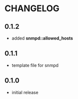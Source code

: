 # CHANGELOG

## 0.1.2

* added **snmpd::allowed_hosts**

## 0.1.1

* template file for snmpd

## 0.1.0

* initial release
